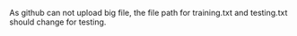 As github can not upload big file, the file path for training.txt and testing.txt should change for testing.
